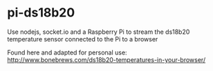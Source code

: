 # pi-ds18b20
Use nodejs, socket.io and a Raspberry Pi to stream the ds18b20 temperature sensor connected to the Pi to a browser


Found here and adapted for personal use: http://www.bonebrews.com/ds18b20-temperatures-in-your-browser/

